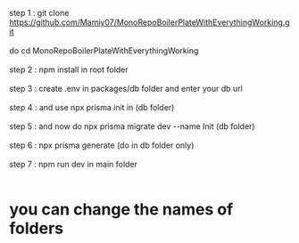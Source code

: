 step 1 : git clone https://github.com/Mamiy07/MonoRepoBoilerPlateWithEverythingWorking.git
<br><br/>
do cd MonoRepoBoilerPlateWithEverythingWorking 
<br><br/>
step 2 : npm install in root folder
<br><br/>
step 3 : create .env in packages/db folder and enter your db url
<br><br/>
step 4 : and use npx prisma init in (db folder) 
<br><br/>
step 5 : and now do npx prisma migrate dev --name Init (db folder)
<br><br/>
step 6 : npx prisma generate (do in db folder only)
<br><br/>
step 7 : npm run dev in main folder
<br><br/>

# you can change the names of folders 

